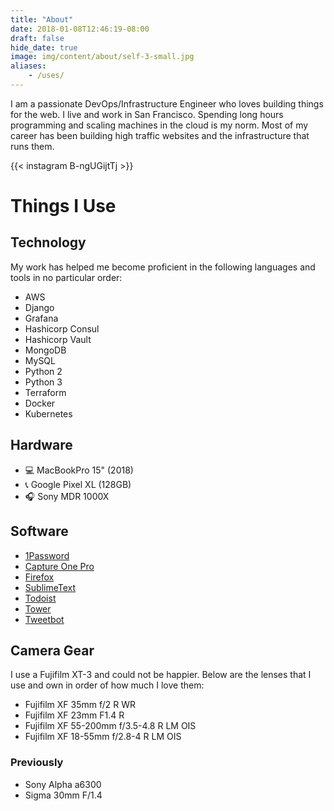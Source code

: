 ```yaml
---
title: "About"
date: 2018-01-08T12:46:19-08:00
draft: false
hide_date: true
image: img/content/about/self-3-small.jpg
aliases:
    - /uses/
---
```


I am a passionate DevOps/Infrastructure Engineer who loves building things for the web. I live and work in San Francisco. Spending long hours programming and scaling machines in the cloud is my norm. Most of my career has been building high traffic websites and the infrastructure that runs them.

{{< instagram B-ngUGijtTj >}}

# Things I Use
## Technology

My work has helped me become proficient in the following languages and tools in no particular order:

- AWS
- Django
- Grafana
- Hashicorp Consul
- Hashicorp Vault
- MongoDB
- MySQL
- Python 2
- Python 3
- Terraform
- Docker
- Kubernetes

## Hardware

- 💻 MacBookPro 15" (2018)
- 📞 Google Pixel XL (128GB)
- 🎧 Sony MDR 1000X

## Software

- [1Password](https://1password.com/)
- [Capture One Pro](https://www.captureone.com/en/products/pro)
- [Firefox](https://www.mozilla.org/en-US/firefox/)
- [SublimeText](https://www.sublimetext.com/)
- [Todoist](https://todoist.com/premium)
- [Tower](https://www.git-tower.com/mac/)
- [Tweetbot](https://tapbots.com/tweetbot/mac/)

## Camera Gear

I use a Fujifilm XT-3 and could not be happier. Below are the lenses that I use and own in order of how much I love them: 

- Fujifilm XF 35mm f/2 R WR
- Fujifilm XF 23mm F1.4 R
- Fujifilm XF 55-200mm f/3.5-4.8 R LM OIS
- Fujifilm XF 18-55mm f/2.8-4 R LM OIS

### Previously

- Sony Alpha a6300
- Sigma 30mm F/1.4
